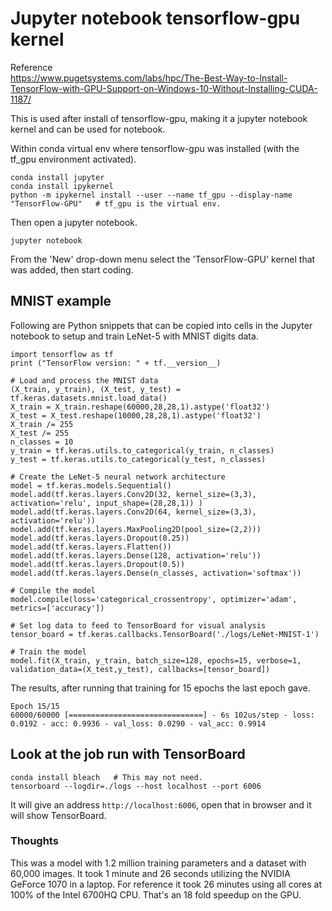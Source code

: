 # Jupyter notebook tensorflow-gpu kernel
Reference \
https://www.pugetsystems.com/labs/hpc/The-Best-Way-to-Install-TensorFlow-with-GPU-Support-on-Windows-10-Without-Installing-CUDA-1187/

This is used after install of tensorflow-gpu, making it a jupyter notebook kernel and can be used for notebook.

Within conda virtual env where tensorflow-gpu was installed (with the tf_gpu environment activated).
```
conda install jupyter
conda install ipykernel
python -m ipykernel install --user --name tf_gpu --display-name "TensorFlow-GPU"   # tf_gpu is the virtual env.
```
Then open a jupyter notebook.
```
jupyter notebook
```
From the 'New' drop-down menu select the 'TensorFlow-GPU' kernel that was added, then start coding.

## MNIST example
Following are Python snippets that can be copied into cells in the Jupyter notebook to setup and train LeNet-5 with MNIST digits data.

```
import tensorflow as tf
print ("TensorFlow version: " + tf.__version__)

# Load and process the MNIST data
(X_train, y_train), (X_test, y_test) = tf.keras.datasets.mnist.load_data()
X_train = X_train.reshape(60000,28,28,1).astype('float32')
X_test = X_test.reshape(10000,28,28,1).astype('float32')
X_train /= 255
X_test /= 255
n_classes = 10
y_train = tf.keras.utils.to_categorical(y_train, n_classes)
y_test = tf.keras.utils.to_categorical(y_test, n_classes)

# Create the LeNet-5 neural network architecture
model = tf.keras.models.Sequential()
model.add(tf.keras.layers.Conv2D(32, kernel_size=(3,3), activation='relu', input_shape=(28,28,1)) )
model.add(tf.keras.layers.Conv2D(64, kernel_size=(3,3), activation='relu'))
model.add(tf.keras.layers.MaxPooling2D(pool_size=(2,2)))
model.add(tf.keras.layers.Dropout(0.25))
model.add(tf.keras.layers.Flatten())          
model.add(tf.keras.layers.Dense(128, activation='relu'))
model.add(tf.keras.layers.Dropout(0.5))
model.add(tf.keras.layers.Dense(n_classes, activation='softmax'))

# Compile the model
model.compile(loss='categorical_crossentropy', optimizer='adam', metrics=['accuracy'])

# Set log data to feed to TensorBoard for visual analysis
tensor_board = tf.keras.callbacks.TensorBoard('./logs/LeNet-MNIST-1')

# Train the model
model.fit(X_train, y_train, batch_size=128, epochs=15, verbose=1, validation_data=(X_test,y_test), callbacks=[tensor_board])
```
The results, after running that training for 15 epochs the last epoch gave.
```
Epoch 15/15
60000/60000 [==============================] - 6s 102us/step - loss: 0.0192 - acc: 0.9936 - val_loss: 0.0290 - val_acc: 0.9914
```

## Look at the job run with TensorBoard
```
conda install bleach   # This may not need.
tensorboard --logdir=./logs --host localhost --port 6006
```
It will give an address `http://localhost:6006`, open that in browser and it will show TensorBoard.

### Thoughts
This was a model with 1.2 million training parameters and a dataset with 60,000 images. 
It took 1 minute and 26 seconds utilizing the NVIDIA GeForce 1070 in a laptop. 
For reference it took 26 minutes using all cores at 100% of the Intel 6700HQ CPU.
That's an 18 fold speedup on the GPU.

          
  
